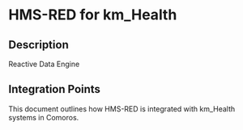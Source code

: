 # HMS-RED for km_Health

## Description

Reactive Data Engine

## Integration Points

This document outlines how HMS-RED is integrated with km_Health systems in Comoros.
